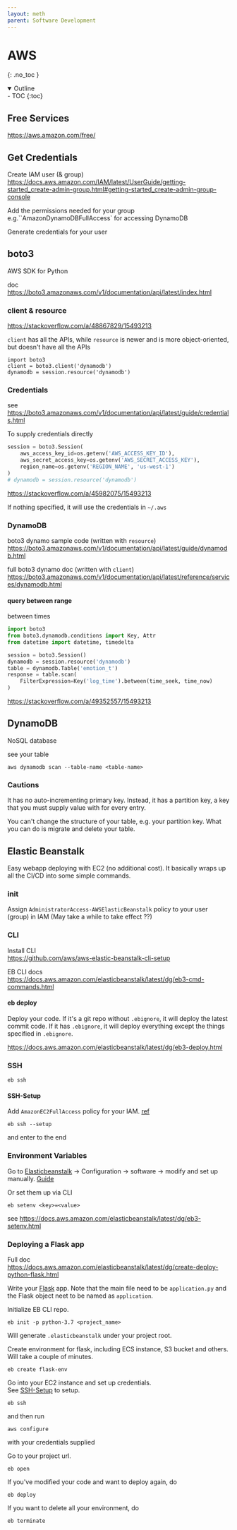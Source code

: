 ```yaml
---
layout: meth
parent: Software Development
---
```

# AWS
{: .no_toc }

<details open markdown="block">
  <summary>
    Outline
  </summary>
- TOC
{:toc}
</details>

## Free Services
<https://aws.amazon.com/free/>

## Get Credentials
Create IAM user (& group)  
<https://docs.aws.amazon.com/IAM/latest/UserGuide/getting-started_create-admin-group.html#getting-started_create-admin-group-console>

Add the permissions needed for your group  
e.g.``AmazonDynamoDBFullAccess` for accessing DynamoDB

Generate credentials for your user

## boto3
AWS SDK for Python

doc  
<https://boto3.amazonaws.com/v1/documentation/api/latest/index.html>

### client & resource
<https://stackoverflow.com/a/48867829/15493213>

`client` has all the APIs, while `resource` is newer and is more object-oriented, but doesn't have all the APIs

```
import boto3
client = boto3.client('dynamodb')
dynamodb = session.resource('dynamodb')
```


### Credentials
see <https://boto3.amazonaws.com/v1/documentation/api/latest/guide/credentials.html>

To supply credentials directly
```python
session = boto3.Session(
    aws_access_key_id=os.getenv('AWS_ACCESS_KEY_ID'),
    aws_secret_access_key=os.getenv('AWS_SECRET_ACCESS_KEY'),
    region_name=os.getenv('REGION_NAME', 'us-west-1')
)
# dynamodb = session.resource('dynamodb')
```
<https://stackoverflow.com/a/45982075/15493213>

If nothing specified, it will use the credentials in `~/.aws`

### DynamoDB
boto3 dynamo sample code (written with `resource`)  
<https://boto3.amazonaws.com/v1/documentation/api/latest/guide/dynamodb.html>

full boto3 dynamo doc (written with `client`)  
<https://boto3.amazonaws.com/v1/documentation/api/latest/reference/services/dynamodb.html>

#### query between range
between times
```python
import boto3
from boto3.dynamodb.conditions import Key, Attr
from datetime import datetime, timedelta

session = boto3.Session()
dynamodb = session.resource('dynamodb')
table = dynamodb.Table('emotion_t')
response = table.scan(
    FilterExpression=Key('log_time').between(time_seek, time_now)
)
```

<https://stackoverflow.com/a/49352557/15493213>

## DynamoDB
NoSQL database

see your table
```
aws dynamodb scan --table-name <table-name>
```

### Cautions
It has no auto-incrementing primary key. Instead, it has a partition key, a key that you must supply value with for every entry.

You can't change the structure of your table, e.g. your partition key. What you can do is migrate and delete your table.

## Elastic Beanstalk
Easy webapp deploying with EC2 (no additional cost). It basically wraps up all the CI/CD into some simple commands.

### init
Assign `AdministratorAccess-AWSElasticBeanstalk` policy to your user (group) in IAM (May take a while to take effect ??)

### CLI
Install CLI  
<https://github.com/aws/aws-elastic-beanstalk-cli-setup>

EB CLI docs  
<https://docs.aws.amazon.com/elasticbeanstalk/latest/dg/eb3-cmd-commands.html>

#### eb deploy
Deploy your code. If it's a git repo without `.ebignore`, it will deploy the latest commit code. If it has `.ebignore`, it will deploy everything except the things specified in `.ebignore`.

<https://docs.aws.amazon.com/elasticbeanstalk/latest/dg/eb3-deploy.html>

### SSH
```
eb ssh
```

#### SSH-Setup
Add `AmazonEC2FullAccess` policy for your IAM. [ref](https://stackoverflow.com/a/69267204/15493213)

```
eb ssh --setup
```
and enter to the end

### Environment Variables
Go to [Elasticbeanstalk](https://console.aws.amazon.com/elasticbeanstalk/) -> Configuration -> software -> modify and set up manually. [Guide](https://docs.aws.amazon.com/elasticbeanstalk/latest/dg/environments-cfg-softwaresettings.html)

Or set them up via CLI
```
eb setenv <key>=<value>
```
see <https://docs.aws.amazon.com/elasticbeanstalk/latest/dg/eb3-setenv.html>

### Deploying a Flask app
Full doc  
<https://docs.aws.amazon.com/elasticbeanstalk/latest/dg/create-deploy-python-flask.html>

Write your [Flask](Flask) app. Note that the main file need to be `application.py` and the Flask object neet to be named as `application`.

Initialize EB CLI repo.
```
eb init -p python-3.7 <project_name>
```
Will generate `.elasticbeanstalk` under your project root.

Create environment for flask, including ECS instance, S3 bucket and others. Will take a couple of minutes.
```
eb create flask-env
```

Go into your EC2 instance and set up credentials.  
See [SSH-Setup](#SSH-Setup) to setup.  
```
eb ssh
```
and then run  
```
aws configure
```
with your credentials supplied

Go to your project url.
```
eb open
```

If you've modified your code and want to deploy again, do
```
eb deploy
```

If you want to delete all your environment, do
```
eb terminate
```